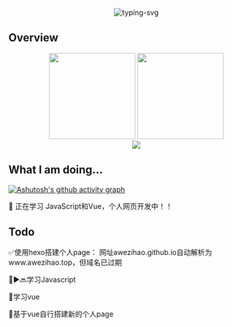 <p align="center">
 <img src="https://readme-typing-svg.herokuapp.com?font=Fira+Code&pause=1000&width=435&lines=Hi%2C+Welcome+to+My+Page!" alt="typing-svg">
</p>

## Overview
<div align="center">
<span>  </span>
<img height="170px" src="https://github-readme-stats.vercel.app/api?username=AWeizihao" /><span>  </span><img height="170px" src="https://github-readme-stats.vercel.app/api/top-langs/?username=AWeizihao&layout=compact&langs_count=8" />
<span>  </span>
</div>

<div align="center">
    <img  src="https://github-readme-streak-stats.herokuapp.com/?user=AWeizihao" />
</div>

## What I am doing...
[![Ashutosh's github activity graph](https://github-readme-activity-graph.vercel.app/graph?username=AWeizihao&theme=react)](https://github.com/ashutosh00710/github-readme-activity-graph)

🎉 正在学习 JavaScript和Vue，个人网页开发中！！

## Todo

✅使用hexo搭建个人page： 网址awezihao.github.io自动解析为www.awezihao.top，但域名已过期
   
🔲▶️🔜学习Javascript

🔲学习vue

🔲基于vue自行搭建新的个人page
